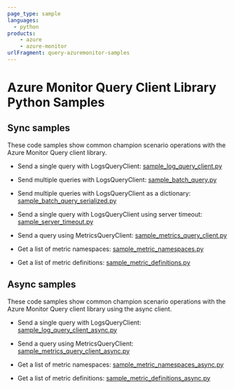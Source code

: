 ```yaml
---
page_type: sample
languages:
  - python
products:
    - azure
    - azure-monitor
urlFragment: query-azuremonitor-samples
---
```


# Azure Monitor Query Client Library Python Samples

## Sync samples
These code samples show common champion scenario operations with the Azure Monitor Query client library.

* Send a single query with LogsQueryClient: [sample_log_query_client.py](https://github.com/Azure/azure-sdk-for-python/blob/main/sdk/monitor/azure-monitor-query/samples/sample_log_query_client.py)

* Send multiple queries with LogsQueryClient: [sample_batch_query.py](https://github.com/Azure/azure-sdk-for-python/blob/main/sdk/monitor/azure-monitor-query/samples/sample_batch_query.py)

* Send multiple queries with LogsQueryClient as a dictionary: [sample_batch_query_serialized.py](https://github.com/Azure/azure-sdk-for-python/blob/main/sdk/monitor/azure-monitor-query/samples/sample_batch_query_serialized.py)

* Send a single query with LogsQueryClient using server timeout: [sample_server_timeout.py](https://github.com/Azure/azure-sdk-for-python/blob/main/sdk/monitor/azure-monitor-query/samples/sample_server_timeout.py)

* Send a query using MetricsQueryClient: [sample_metrics_query_client.py](https://github.com/Azure/azure-sdk-for-python/blob/main/sdk/monitor/azure-monitor-query/samples/sample_metrics_query_client.py)

* Get a list of metric namespaces: [sample_metric_namespaces.py](https://github.com/Azure/azure-sdk-for-python/blob/main/sdk/monitor/azure-monitor-query/samples/sample_metric_namespaces.py)

* Get a list of metric definitions: [sample_metric_definitions.py](https://github.com/Azure/azure-sdk-for-python/blob/main/sdk/monitor/azure-monitor-query/samples/sample_metric_definitions.py)

## Async samples
These code samples show common champion scenario operations with the Azure Monitor Query client library using the async client.

* Send a single query with LogsQueryClient: [sample_log_query_client_async.py](https://github.com/Azure/azure-sdk-for-python/blob/main/sdk/monitor/azure-monitor-query/samples/async_samples/sample_log_query_client_async.py)

* Send a query using MetricsQueryClient: [sample_metrics_query_client_async.py](https://github.com/Azure/azure-sdk-for-python/blob/main/sdk/monitor/azure-monitor-query/samples/async_samples/sample_metrics_query_client_async.py)

* Get a list of metric namespaces: [sample_metric_namespaces_async.py](https://github.com/Azure/azure-sdk-for-python/blob/main/sdk/monitor/azure-monitor-query/samples/async_samples/sample_metric_namespaces_async.py)

* Get a list of metric definitions: [sample_metric_definitions_async.py](https://github.com/Azure/azure-sdk-for-python/blob/main/sdk/monitor/azure-monitor-query/samples/async_samples/sample_metric_definitions_async.py)